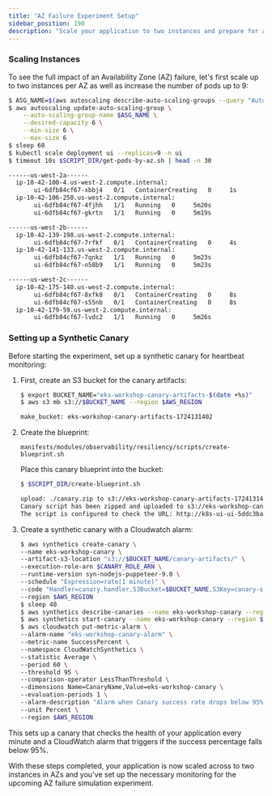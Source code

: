 ```yaml
---
title: "AZ Failure Experiment Setup"
sidebar_position: 190
description: "Scale your application to two instances and prepare for an AZ failure simulation experiment."
---
```


### Scaling Instances

To see the full impact of an Availability Zone (AZ) failure, let's first scale up to two instances per AZ as well as increase the number of pods up to 9:

```bash timeout=120
$ ASG_NAME=$(aws autoscaling describe-auto-scaling-groups --query "AutoScalingGroups[? Tags[? (Key=='eks:cluster-name') && Value=='eks-workshop']].AutoScalingGroupName" --output text)
$ aws autoscaling update-auto-scaling-group \
    --auto-scaling-group-name $ASG_NAME \
    --desired-capacity 6 \
    --min-size 6 \
    --max-size 6
$ sleep 60
$ kubectl scale deployment ui --replicas=9 -n ui
$ timeout 10s $SCRIPT_DIR/get-pods-by-az.sh | head -n 30

------us-west-2a------
  ip-10-42-100-4.us-west-2.compute.internal:
       ui-6dfb84cf67-xbbj4   0/1   ContainerCreating   0     1s
  ip-10-42-106-250.us-west-2.compute.internal:
       ui-6dfb84cf67-4fjhh   1/1   Running   0     5m20s
       ui-6dfb84cf67-gkrtn   1/1   Running   0     5m19s

------us-west-2b------
  ip-10-42-139-198.us-west-2.compute.internal:
       ui-6dfb84cf67-7rfkf   0/1   ContainerCreating   0     4s
  ip-10-42-141-133.us-west-2.compute.internal:
       ui-6dfb84cf67-7qnkz   1/1   Running   0     5m23s
       ui-6dfb84cf67-n58b9   1/1   Running   0     5m23s

------us-west-2c------
  ip-10-42-175-140.us-west-2.compute.internal:
       ui-6dfb84cf67-8xfk8   0/1   ContainerCreating   0     8s
       ui-6dfb84cf67-s55nb   0/1   ContainerCreating   0     8s
  ip-10-42-179-59.us-west-2.compute.internal:
       ui-6dfb84cf67-lvdc2   1/1   Running   0     5m26s
```

### Setting up a Synthetic Canary

Before starting the experiment, set up a synthetic canary for heartbeat monitoring:

1. First, create an S3 bucket for the canary artifacts:

   ```bash wait=30
   $ export BUCKET_NAME="eks-workshop-canary-artifacts-$(date +%s)"
   $ aws s3 mb s3://$BUCKET_NAME --region $AWS_REGION

   make_bucket: eks-workshop-canary-artifacts-1724131402
   ```

2. Create the blueprint:

   ```file
   manifests/modules/observability/resiliency/scripts/create-blueprint.sh
   ```

   Place this canary blueprint into the bucket:

   ```bash wait=30
   $ $SCRIPT_DIR/create-blueprint.sh

   upload: ./canary.zip to s3://eks-workshop-canary-artifacts-1724131402/canary-scripts/canary.zip
   Canary script has been zipped and uploaded to s3://eks-workshop-canary-artifacts-1724131402/canary-scripts/canary.zip
   The script is configured to check the URL: http://k8s-ui-ui-5ddc3ba496-721427594.us-west-2.elb.amazonaws.com
   ```

3. Create a synthetic canary with a Cloudwatch alarm:

   ```bash wait=60
   $ aws synthetics create-canary \
   --name eks-workshop-canary \
   --artifact-s3-location "s3://$BUCKET_NAME/canary-artifacts/" \
   --execution-role-arn $CANARY_ROLE_ARN \
   --runtime-version syn-nodejs-puppeteer-9.0 \
   --schedule "Expression=rate(1 minute)" \
   --code "Handler=canary.handler,S3Bucket=$BUCKET_NAME,S3Key=canary-scripts/canary.zip" \
   --region $AWS_REGION
   $ sleep 40
   $ aws synthetics describe-canaries --name eks-workshop-canary --region $AWS_REGION
   $ aws synthetics start-canary --name eks-workshop-canary --region $AWS_REGION
   $ aws cloudwatch put-metric-alarm \
   --alarm-name "eks-workshop-canary-alarm" \
   --metric-name SuccessPercent \
   --namespace CloudWatchSynthetics \
   --statistic Average \
   --period 60 \
   --threshold 95 \
   --comparison-operator LessThanThreshold \
   --dimensions Name=CanaryName,Value=eks-workshop-canary \
   --evaluation-periods 1 \
   --alarm-description "Alarm when Canary success rate drops below 95%" \
   --unit Percent \
   --region $AWS_REGION
   ```

This sets up a canary that checks the health of your application every minute and a CloudWatch alarm that triggers if the success percentage falls below 95%.

With these steps completed, your application is now scaled across to two instances in AZs and you've set up the necessary monitoring for the upcoming AZ failure simulation experiment.
